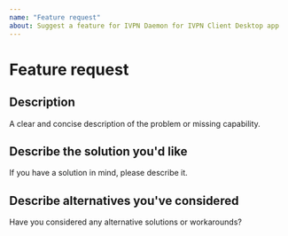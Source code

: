 ```yaml
---
name: "Feature request"
about: Suggest a feature for IVPN Daemon for IVPN Client Desktop app
---
```


# Feature request

## Description

A clear and concise description of the problem or missing capability.

## Describe the solution you'd like

If you have a solution in mind, please describe it.

## Describe alternatives you've considered

Have you considered any alternative solutions or workarounds?
